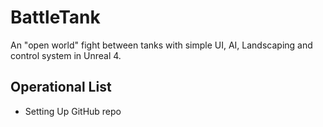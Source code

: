 # BattleTank
An "open world" fight between tanks with simple UI, AI, Landscaping and control system in Unreal 4.

## Operational List
* Setting Up GitHub repo